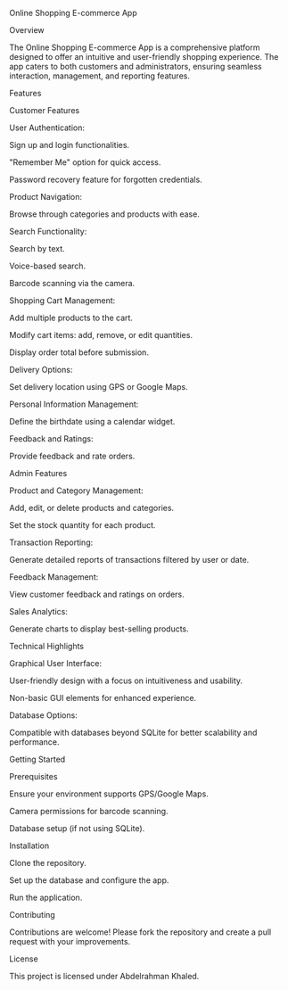 Online Shopping E-commerce App

Overview

The Online Shopping E-commerce App is a comprehensive platform designed to offer an intuitive and user-friendly shopping experience. The app caters to both customers and administrators, ensuring seamless interaction, management, and reporting features.

Features

Customer Features

User Authentication:

Sign up and login functionalities.

"Remember Me" option for quick access.

Password recovery feature for forgotten credentials.

Product Navigation:

Browse through categories and products with ease.

Search Functionality:

Search by text.

Voice-based search.

Barcode scanning via the camera.

Shopping Cart Management:

Add multiple products to the cart.

Modify cart items: add, remove, or edit quantities.

Display order total before submission.

Delivery Options:

Set delivery location using GPS or Google Maps.

Personal Information Management:

Define the birthdate using a calendar widget.

Feedback and Ratings:

Provide feedback and rate orders.

Admin Features

Product and Category Management:

Add, edit, or delete products and categories.

Set the stock quantity for each product.

Transaction Reporting:

Generate detailed reports of transactions filtered by user or date.

Feedback Management:

View customer feedback and ratings on orders.

Sales Analytics:

Generate charts to display best-selling products.

Technical Highlights

Graphical User Interface:

User-friendly design with a focus on intuitiveness and usability.

Non-basic GUI elements for enhanced experience.

Database Options:

Compatible with databases beyond SQLite for better scalability and performance.



Getting Started

Prerequisites

Ensure your environment supports GPS/Google Maps.

Camera permissions for barcode scanning.

Database setup (if not using SQLite).

Installation

Clone the repository.

Set up the database and configure the app.

Run the application.

Contributing

Contributions are welcome! Please fork the repository and create a pull request with your improvements.

License

This project is licensed under Abdelrahman Khaled. 

